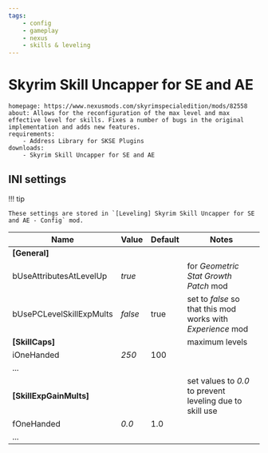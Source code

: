 ```yaml
---
tags:
    - config
    - gameplay
    - nexus
    - skills & leveling
---
```


# Skyrim Skill Uncapper for SE and AE

```project_info
homepage: https://www.nexusmods.com/skyrimspecialedition/mods/82558
about: Allows for the reconfiguration of the max level and max effective level for skills. Fixes a number of bugs in the original implementation and adds new features.
requirements:
    - Address Library for SKSE Plugins
downloads:
    - Skyrim Skill Uncapper for SE and AE
```

## INI settings

!!! tip

    These settings are stored in `[Leveling] Skyrim Skill Uncapper for SE and AE - Config` mod.

| Name | Value | Default | Notes |
|---|---|---|---|
| **[General]** ||| |
| bUseAttributesAtLevelUp | *true* || for *Geometric Stat Growth Patch* mod |
| bUsePCLevelSkillExpMults | *false* | true | set to *false* so that this mod works with *Experience* mod |
| **[SkillCaps]** ||| maximum levels |
| iOneHanded | *250* | 100 | |
| ... ||||
| **[SkillExpGainMults]** ||| set values to *0.0* to prevent leveling due to skill use |
| fOneHanded | *0.0* | 1.0 | |
| ... ||||

